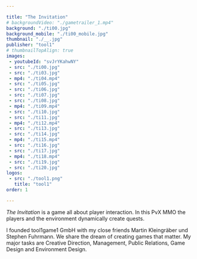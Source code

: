 ```yaml
---

title: "The Invitation"
# backgroundVideo: "./gametrailer_1.mp4"
background: "./ti00.jpg"
background_mobile: "./ti00_mobile.jpg"
thumbnail: "./__.jpg"
publisher: "tool1"
# thumbnailTopAlign: true
images:
 - youtubeId: "svJrYKahwNY"
 - src: "./ti00.jpg"
 - src: "./ti03.jpg"
 - mp4: "./ti04.mp4"
 - src: "./ti05.jpg"
 - src: "./ti06.jpg"
 - src: "./ti07.jpg"
 - src: "./ti08.jpg"
 - mp4: "./ti09.mp4"
 - src: "./ti10.jpg"
 - src: "./ti11.jpg"
 - mp4: "./ti12.mp4"
 - src: "./ti13.jpg"
 - src: "./ti14.jpg"
 - mp4: "./ti15.mp4"
 - src: "./ti16.jpg"
 - src: "./ti17.jpg"
 - mp4: "./ti18.mp4"
 - src: "./ti19.jpg"
 - src: "./ti20.jpg"
logos: 
 - src: "./tool1.png" 
   title: "tool1"
order: 1

---
```


*The Invitation* is a game all about player interaction. In this PvX MMO the players and the environment dynamically create quests.

I founded tool1game1 GmbH with my close friends Martin Kleingräber und Stephen Fuhrmann. We share the dream of creating games that matter.
My major tasks are Creative Direction, Management, Public Relations, Game Design and Environment Design.
